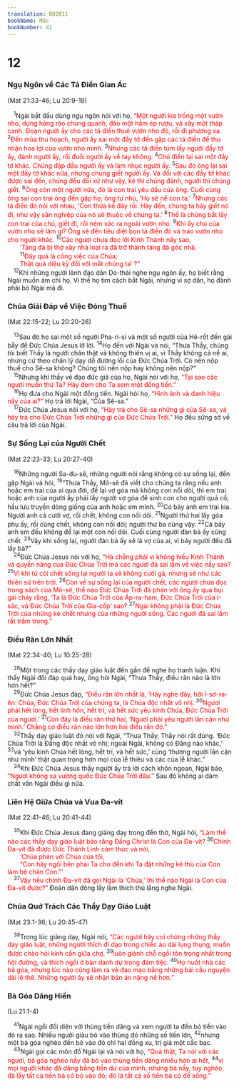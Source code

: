 ```yaml
---
translation: BD2011
bookName: Mác 
bookNumber: 41
---
```


<div class="title"><h1>12</h1><h3>Ngụ Ngôn về Các Tá Ðiền Gian Ác</h3><p>(Mat 21:33-46; Lu 20:9-19)</p></div>
<span class="verse mac_12_1"> <sup>1</sup>Ngài bắt đầu dùng ngụ ngôn nói với họ, <font color="red">“Một người kia trồng một vườn nho, dựng hàng rào chung quanh, đào một hầm ép rượu, và xây một tháp canh. Ðoạn người ấy cho các tá điền thuê vườn nho đó, rồi đi phương xa. </font></span>
<span class="verse mac_12_2"><sup>2</sup><font color="red">Ðến mùa thu hoạch, người ấy sai một đầy tớ đến gặp các tá điền để thu nhận hoa lợi của vườn nho mình. </font></span>
<span class="verse mac_12_3"><sup>3</sup><font color="red">Nhưng các tá điền túm lấy người đầy tớ ấy, đánh người ấy, rồi đuổi người ấy về tay không. </font></span>
<span class="verse mac_12_4"><sup>4</sup><font color="red">Chủ điền lại sai một đầy tớ khác. Chúng đập đầu người ấy và làm nhục người ấy. </font></span>
<span class="verse mac_12_5"><sup>5</sup><font color="red">Sau đó ông lại sai một đầy tớ khác nữa, nhưng chúng giết người ấy. Và đối với các đầy tớ khác được sai đến, chúng đều đối xử như vậy, kẻ thì chúng đánh, người thì chúng giết. </font></span>
<span class="verse mac_12_6"><sup>6</sup><font color="red">Ông còn một người nữa, đó là con trai yêu dấu của ông. Cuối cùng ông sai con trai ông đến gặp họ; ông tự nhủ, ‘Họ sẽ nể con ta.’ </font></span>
<span class="verse mac_12_7"><sup>7</sup><font color="red">Nhưng các tá điền đó nói với nhau, ‘Con thừa kế đây rồi. Hãy đến, chúng ta hãy giết nó đi, như vậy sản nghiệp của nó sẽ thuộc về chúng ta.’ </font></span>
<span class="verse mac_12_8"><sup>8</sup><font color="red">Thế là chúng bắt lấy con trai của chủ, giết đi, rồi ném xác ra ngoài vườn nho. </font></span>
<span class="verse mac_12_9"><sup>9</sup><font color="red">Khi ấy chủ của vườn nho sẽ làm gì? Ông sẽ đến tiêu diệt bọn tá điền đó và trao vườn nho cho người khác. </font></span>
<span class="verse mac_12_10"><sup>10</sup><font color="red">Các ngươi chưa đọc lời Kinh Thánh nầy sao,</font><br/>  <font color="red">‘Tảng đá bị thợ xây nhà loại ra đã trở thành tảng đá góc nhà.</font><br/></span>
<span class="verse mac_12_11">  <sup>11</sup><font color="red">Ðây quả là công việc của Chúa;</font><br/>  <font color="red">Thật quá diệu kỳ đối với mắt chúng ta’ ?”</font><br/></span>
<span class="verse mac_12_12"> <sup>12</sup>Khi những người lãnh đạo dân Do-thái nghe ngụ ngôn ấy, họ biết rằng Ngài muốn ám chỉ họ. Vì thế họ tìm cách bắt Ngài, nhưng vì sợ dân, họ đành phải bỏ Ngài mà đi.<br/></span>
<div class="title"><h3>Chúa Giải Ðáp về Việc Ðóng Thuế</h3><p>(Mat 22:15-22; Lu 20:20-26)</p></div>
<span class="verse mac_12_13"> <sup>13</sup>Sau đó họ sai một số người Pha-ri-si và một số người của Hê-rốt đến gài bẫy để Ðức Chúa Jesus lỡ lời. </span>
<span class="verse mac_12_14"><sup>14</sup>Họ đến với Ngài và nói, “Thưa Thầy, chúng tôi biết Thầy là người chân thật và không thiên vị ai, vì Thầy không cả nể ai, nhưng cứ theo chân lý dạy dỗ đường lối của Ðức Chúa Trời. Có nên nộp thuế cho Sê-sa không? Chúng tôi nên nộp hay không nên nộp?”<br/></span>
<span class="verse mac_12_15"> <sup>15</sup>Nhưng khi thấy vẻ đạo đức giả của họ, Ngài nói với họ, <font color="red">“Tại sao các ngươi muốn thử Ta? Hãy đem cho Ta xem một đồng tiền.” </font><br/></span>
<span class="verse mac_12_16"> <sup>16</sup>Họ đưa cho Ngài một đồng tiền. Ngài hỏi họ, <font color="red">“Hình ảnh và danh hiệu nầy của ai?”</font> Họ trả lời Ngài, “Của Sê-sa.”<br/></span>
<span class="verse mac_12_17"> <sup>17</sup>Ðức Chúa Jesus nói với họ, <font color="red">“Hãy trả cho Sê-sa những gì của Sê-sa, và hãy trả cho Ðức Chúa Trời những gì của Ðức Chúa Trời.” </font>Họ đều sững sờ về câu trả lời của Ngài.<br/></span>
<div class="title"><h3>Sự Sống Lại của Người Chết</h3><p>(Mat 22:23-33; Lu 20:27-40)</p></div>
<span class="verse mac_12_18"> <sup>18</sup>Những người Sa-đu-sê, những người nói rằng không có sự sống lại, đến gặp Ngài và hỏi, </span>
<span class="verse mac_12_19"><sup>19</sup>“Thưa Thầy, Mô-sê đã viết cho chúng ta rằng nếu anh hoặc em trai của ai qua đời, để lại vợ góa mà không con nối dõi, thì em trai hoặc anh của người ấy phải lấy người vợ góa để sinh con cho người quá cố, hầu lưu truyền dòng giống của anh hoặc em mình. </span>
<span class="verse mac_12_20"><sup>20</sup>Có bảy anh em trai kia. Người anh cả cưới vợ, rồi chết, không con nối dõi. </span>
<span class="verse mac_12_21"><sup>21</sup>Người thứ hai lấy góa phụ ấy, rồi cũng chết, không con nối dõi; người thứ ba cũng vậy. </span>
<span class="verse mac_12_22"><sup>22</sup>Cả bảy anh em đều không để lại một con nối dõi. Cuối cùng người đàn bà ấy cũng chết. </span>
<span class="verse mac_12_23"><sup>23</sup>Vậy khi sống lại, người đàn bà ấy sẽ là vợ của ai, vì bảy người đều đã lấy bà?”<br/></span>
<span class="verse mac_12_24"> <sup>24</sup>Ðức Chúa Jesus nói với họ, <font color="red">“Há chẳng phải vì không hiểu Kinh Thánh và quyền năng của Ðức Chúa Trời mà các ngươi đã sai lầm về việc nầy sao? </font></span>
<span class="verse mac_12_25"><sup>25</sup><font color="red">Vì khi từ cõi chết sống lại người ta sẽ không cưới gả, nhưng sẽ như các thiên sứ trên trời. </font></span>
<span class="verse mac_12_26"><sup>26</sup><font color="red">Còn về sự sống lại của người chết, các ngươi chưa đọc trong sách của Mô-sê, thể nào Ðức Chúa Trời đã phán với ông ấy qua bụi gai cháy rằng, ‘Ta là Ðức Chúa Trời của Áp-ra-ham, Ðức Chúa Trời của I-sác, và Ðức Chúa Trời của Gia-cốp’ sao? </font></span>
<span class="verse mac_12_27"><sup>27</sup><font color="red">Ngài không phải là Ðức Chúa Trời của những kẻ chết nhưng của những người sống. Các ngươi đã sai lầm rất trầm trọng.”</font><br/></span>
<div class="title"><h3>Ðiều Răn Lớn Nhất</h3><p>(Mat 22:34-40; Lu 10:25-28)</p></div>
<span class="verse mac_12_28"> <sup>28</sup>Một trong các thầy dạy giáo luật đến gần để nghe họ tranh luận. Khi thấy Ngài đối đáp quá hay, ông hỏi Ngài, “Thưa Thầy, điều răn nào là lớn hơn hết?”<br/></span>
<span class="verse mac_12_29"> <sup>29</sup>Ðức Chúa Jesus đáp, <font color="red">“Ðiều răn lớn nhất là, ‘Hãy nghe đây, hỡi I-sơ-ra-ên: Chúa, Ðức Chúa Trời của chúng ta, là Chúa độc nhất vô nhị. </font></span>
<span class="verse mac_12_30"><sup>30</sup><font color="red">Ngươi phải hết lòng, hết linh hồn, hết trí, và hết sức yêu kính Chúa, Ðức Chúa Trời của ngươi.’ </font></span>
<span class="verse mac_12_31"><sup>31</sup><font color="red">Còn đây là điều răn thứ hai, ‘Ngươi phải yêu người lân cận như mình.’ Chẳng có điều răn nào lớn hơn hai điều răn đó.”</font><br/></span>
<span class="verse mac_12_32"> <sup>32</sup>Thầy dạy giáo luật đó nói với Ngài, “Thưa Thầy, Thầy nói rất đúng. ‘Ðức Chúa Trời là Ðấng độc nhất vô nhị; ngoài Ngài, không có Ðấng nào khác,’ </span>
<span class="verse mac_12_33"><sup>33</sup>và ‘yêu kính Chúa hết lòng, hết trí, và hết sức,’ cùng ‘thương người lân cận như mình’ thật quan trọng hơn mọi của lễ thiêu và các của lễ khác.”<br/></span>
<span class="verse mac_12_34"> <sup>34</sup>Khi Ðức Chúa Jesus thấy người ấy trả lời cách khôn ngoan, Ngài bảo, <font color="red">“Ngươi không xa vương quốc Ðức Chúa Trời đâu.” </font>Sau đó không ai dám chất vấn Ngài điều gì nữa.<br/></span>
<div class="title"><h3>Liên Hệ Giữa Chúa và Vua Ða-vít</h3><p>(Mat 22:41-46; Lu 20:41-44)</p></div>
<span class="verse mac_12_35"> <sup>35</sup>Khi Ðức Chúa Jesus đang giảng dạy trong đền thờ, Ngài hỏi, <font color="red">“Làm thể nào các thầy dạy giáo luật bảo rằng Ðấng Christ là Con của Ða-vít? </font></span>
<span class="verse mac_12_36"><sup>36</sup><font color="red">Chính Ða-vít đã được Ðức Thánh Linh cảm thúc và nói,</font><br/>  <font color="red">‘Chúa phán với Chúa của tôi,</font><br/>  <font color="red">“Con hãy ngồi bên phải Ta cho đến khi Ta đặt những kẻ thù của Con làm bệ chân Con.”’</font><br/></span>
<span class="verse mac_12_37"> <sup>37</sup><font color="red">Vậy nếu chính Ða-vít đã gọi Ngài là ‘Chúa,’ thì thể nào Ngài là Con của Ða-vít được?” </font>Ðoàn dân đông lấy làm thích thú lắng nghe Ngài.<br/></span>
<div class="title"><h3>Chúa Quở Trách Các Thầy Dạy Giáo Luật</h3><p>(Mat 23:1-36; Lu 20:45-47)</p></div>
<span class="verse mac_12_38"> <sup>38</sup>Trong lúc giảng dạy, Ngài nói, <font color="red">“Các ngươi hãy coi chừng những thầy dạy giáo luật, những người thích đi dạo trong chiếc áo dài lụng thụng, muốn được chào hỏi kính cẩn giữa chợ, </font></span>
<span class="verse mac_12_39"><sup>39</sup><font color="red">luôn giành chỗ ngồi tôn trọng nhất trong hội đường, và thích ngồi ở bàn danh dự trong đám tiệc. </font></span>
<span class="verse mac_12_40"><sup>40</sup><font color="red">Họ nuốt nhà các bà góa, nhưng lúc nào cũng làm ra vẻ đạo mạo bằng những bài cầu nguyện dài lê thê. Những người ấy sẽ nhận bản án nặng nề hơn.”</font><br/></span>
<div class="title"><h3>Bà Góa Dâng Hiến</h3><p>(Lu 21:1-4)</p></div>
<span class="verse mac_12_41"> <sup>41</sup>Ngài ngồi đối diện với thùng tiền dâng và xem người ta đến bỏ tiền vào đó ra sao. Nhiều người giàu bỏ vào thùng đó những số tiền lớn, </span>
<span class="verse mac_12_42"><sup>42</sup>nhưng một bà góa nghèo đến bỏ vào đó chỉ hai đồng xu, trị giá một cắc bạc. <br/></span>
<span class="verse mac_12_43"> <sup>43</sup>Ngài gọi các môn đồ Ngài lại và nói với họ, <font color="red">“Quả thật, Ta nói với các ngươi, bà góa nghèo nầy đã bỏ vào thùng tiền dâng nhiều hơn ai hết, </font></span>
<span class="verse mac_12_44"><sup>44</sup><font color="red">vì mọi người khác đã dâng bằng tiền dư của mình, nhưng bà nầy, tuy nghèo, đã lấy tất cả tiền bà có bỏ vào đó; đó là tất cả số tiền bà có để sống.”</font><br/></span>
